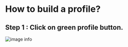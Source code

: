 # How to build a profile?

## Step 1 : Click on green profile button.
![image info](../../../static/img/profiles/step2.jpg)